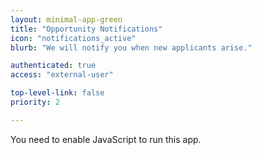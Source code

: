 ```yaml
---
layout: minimal-app-green
title: "Opportunity Notifications"
icon: "notifications_active"
blurb: "We will notify you when new applicants arise."

authenticated: true
access: "external-user"

top-level-link: false
priority: 2

---
```


<link rel="manifest" href="manifest.json"/>

<script defer="defer" src="static/js/main.3244afe1.js"></script>

<link href="static/css/main.e6c13ad2.css" rel="stylesheet">

<noscript>You need to enable JavaScript to run this app.</noscript>

<div id="root"></div>

